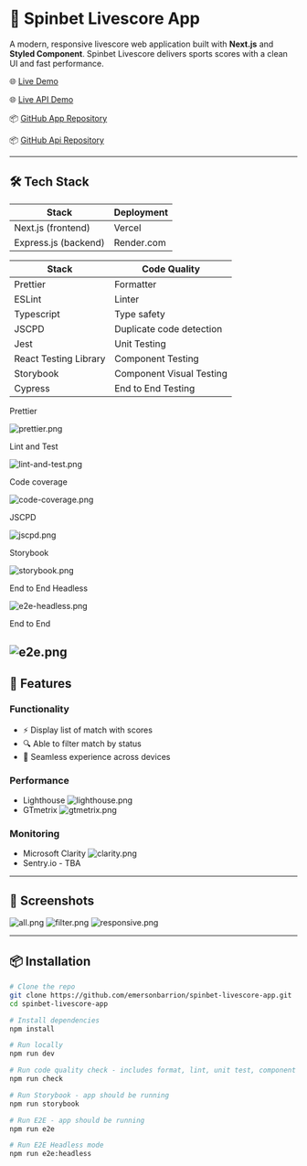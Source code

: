# 🎯 Spinbet Livescore App

A modern, responsive livescore web application built with **Next.js** and **Styled Component**. Spinbet Livescore delivers sports scores with a clean UI and fast performance.

🌐 [Live Demo](https://spinbet-livescore-app.vercel.app/)

🌐 [Live API Demo](https://spinbet-livescore-api.onrender.com/api/v1/livescore)

📦 [GitHub App Repository](https://github.com/emersonbarrion/spinbet-livescore-app)

📦 [GitHub Api Repository](https://github.com/emersonbarrion/spinbet-livescore-api)

---

## 🛠️ Tech Stack

| Stack                | Deployment |
| -------------------- | ---------- |
| Next.js (frontend)   | Vercel     |
| Express.js (backend) | Render.com |

| Stack                 | Code Quality             |
| --------------------- |--------------------------|
| Prettier              | Formatter                |
| ESLint                | Linter                   |
| Typescript            | Type safety              |
| JSCPD                 | Duplicate code detection |
| Jest                  | Unit Testing             |
| React Testing Library | Component Testing        |
| Storybook             | Component Visual Testing |
| Cypress               | End to End Testing       |

Prettier

![prettier.png](readme-screenshots/prettier.png)

Lint and Test

![lint-and-test.png](readme-screenshots/lint-and-test.png)

Code coverage

![code-coverage.png](readme-screenshots/code-coverage.png)

JSCPD

![jscpd.png](readme-screenshots/jscpd.png)

Storybook

![storybook.png](readme-screenshots/storybook.png)

End to End Headless

![e2e-headless.png](readme-screenshots/e2e-headless.png)

End to End

![e2e.png](readme-screenshots/e2e.png)
---

## 🚀 Features

### Functionality

- ⚡ Display list of match with scores
- 🔍 Able to filter match by status
- 📱 Seamless experience across devices

### Performance

- Lighthouse
  ![lighthouse.png](readme-screenshots/lighthouse.png)
- GTmetrix
  ![gtmetrix.png](readme-screenshots/gtmetrix.png)

### Monitoring

- Microsoft Clarity
  ![clarity.png](readme-screenshots/clarity.png)
- Sentry.io - TBA

---

## 📸 Screenshots

![all.png](readme-screenshots/all.png)
![filter.png](readme-screenshots/filter.png)
![responsive.png](readme-screenshots/responsive.png)

---

## 📦 Installation

```bash
# Clone the repo
git clone https://github.com/emersonbarrion/spinbet-livescore-app.git
cd spinbet-livescore-app

# Install dependencies
npm install

# Run locally
npm run dev

# Run code quality check - includes format, lint, unit test, component test and jscpd
npm run check

# Run Storybook - app should be running
npm run storybook

# Run E2E - app should be running
npm run e2e

# Run E2E Headless mode
npm run e2e:headless
```
